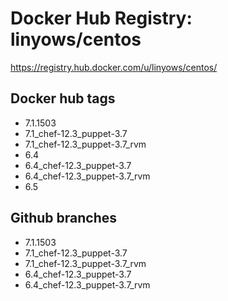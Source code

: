 Docker Hub Registry: linyows/centos
===================================

https://registry.hub.docker.com/u/linyows/centos/

Docker hub tags
---------------

- 7.1.1503
- 7.1_chef-12.3_puppet-3.7
- 7.1_chef-12.3_puppet-3.7_rvm
- 6.4
- 6.4_chef-12.3_puppet-3.7
- 6.4_chef-12.3_puppet-3.7_rvm
- 6.5

Github branches
---------------

- 7.1.1503
- 7.1_chef-12.3_puppet-3.7
- 7.1_chef-12.3_puppet-3.7_rvm
- 6.4_chef-12.3_puppet-3.7
- 6.4_chef-12.3_puppet-3.7_rvm
